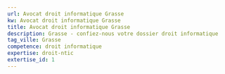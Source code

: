```yaml
---
url: Avocat droit informatique Grasse
kw: Avocat droit informatique Grasse
title: Avocat droit informatique Grasse
description: Grasse - confiez-nous votre dossier droit informatique
tag_ville: Grasse
competence: droit informatique
expertise: droit-ntic
extertise_id: 1
---
```

